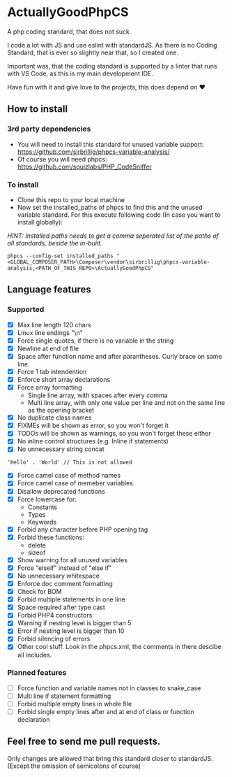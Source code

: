 # ActuallyGoodPhpCS
A php coding standard, that does not suck.

I code a lot with JS and use eslint with standardJS. As there is no Coding Standard, that is ever so slightly near that, so I created one.

Important was, that the coding standard is supported by a linter that runs with VS Code, as this is my main development IDE.

Have fun with it and give love to the projects, this does depend on ♥

## How to install

### 3rd party dependencies

- You will need to install this standard for unused variable support: https://github.com/sirbrillig/phpcs-variable-analysis/
- Of course you will need phpcs: https://github.com/squizlabs/PHP_CodeSniffer

### To install

- Clone this repo to your local machine
- Now set the installed_paths of phpcs to find this and the unused variable standard. For this execute following code (In case you want to install globally):

*HINT: Installed paths needs to get a comma seperated list of the paths of all standards, beside the in-built.*

```
phpcs --config-set installed_paths "<GLOBAL_COMPOSER_PATH>\Composer\vendor\sirbrillig\phpcs-variable-analysis,<PATH_OF_THIS_REPO>\ActuallyGoodPhpCS"
```

## Language features

### Supported

- [x] Max line length 120 chars
- [x] Linux line endings "\n"
- [x] Force single quotes, if there is no variable in the string
- [x] Newline at end of file
- [x] Space after function name and after parantheses. Curly brace on same line.
- [x] Force 1 tab intendention
- [x] Enforce short array declarations
- [x] Force array formatting
  - Single line array, with spaces after every comma
  - Multi line array, with only one value per line and not on the same line as the opening bracket
- [x] No duplicate class names
- [x] FIXMEs will be shown as error, so you won't forget it
- [x] TODOs will be shown as warnings, so you won't forget these either
- [x] No inline control structures (e.g. Inline if statements)
- [x] No unnecessary string concat

```
'Hello' . 'World' // This is not allowed
```

- [x] Force camel case of method names
- [x] Force camel case of memeber variables
- [x] Disallow deprecated functions
- [x] Force lowercase for:
  - Constants
  - Types
  - Keywords
- [x] Forbid any character before PHP opening tag
- [x] Forbid these functions:
  - delete
  - sizeof
- [x] Show warning for all unused variables
- [x] Force "elseif" instead of "else if"
- [x] No unnecessary whitespace
- [x] Enforce doc comment formatting
- [x] Check for BOM
- [x] Forbid multiple statements in one line
- [x] Space required after type cast
- [x] Forbid PHP4 constructors
- [x] Warning if nesting level is bigger than 5
- [x] Error if nesting level is bigger than 10
- [x] Forbid silencing of errors
- [x] Other cool stuff. Look in the phpcs.xml, the comments in there descibe all includes.

### Planned features

- [ ] Force function and variable names not in classes to snake_case
- [ ] Multi line if statement formatting
- [ ] Forbid multiple empty lines in whole file
- [ ] Forbid single empty lines after and at end of class or function declaration

## Feel free to send me pull requests.

Only changes are allowed that bring this standard closer to standardJS. (Except the omission of semicolons of course)